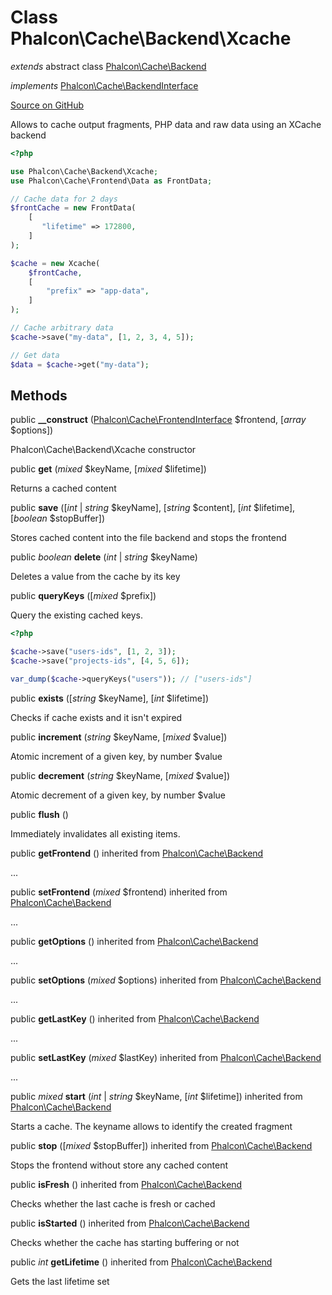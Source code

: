 # Class **Phalcon\\Cache\\Backend\\Xcache**

*extends* abstract class [Phalcon\Cache\Backend](/[[language]]/[[version]]/api/Phalcon_Cache_Backend)

*implements* [Phalcon\Cache\BackendInterface](/[[language]]/[[version]]/api/Phalcon_Cache_BackendInterface)

<a href="https://github.com/phalcon/cphalcon/blob/master/phalcon/cache/backend/xcache.zep" class="btn btn-default btn-sm">Source on GitHub</a>

Allows to cache output fragments, PHP data and raw data using an XCache backend

```php
<?php

use Phalcon\Cache\Backend\Xcache;
use Phalcon\Cache\Frontend\Data as FrontData;

// Cache data for 2 days
$frontCache = new FrontData(
    [
       "lifetime" => 172800,
    ]
);

$cache = new Xcache(
    $frontCache,
    [
        "prefix" => "app-data",
    ]
);

// Cache arbitrary data
$cache->save("my-data", [1, 2, 3, 4, 5]);

// Get data
$data = $cache->get("my-data");

```


## Methods
public  **__construct** ([Phalcon\Cache\FrontendInterface](/[[language]]/[[version]]/api/Phalcon_Cache_FrontendInterface) $frontend, [*array* $options])

Phalcon\\Cache\\Backend\\Xcache constructor



public  **get** (*mixed* $keyName, [*mixed* $lifetime])

Returns a cached content



public  **save** ([*int* | *string* $keyName], [*string* $content], [*int* $lifetime], [*boolean* $stopBuffer])

Stores cached content into the file backend and stops the frontend



public *boolean* **delete** (*int* | *string* $keyName)

Deletes a value from the cache by its key



public  **queryKeys** ([*mixed* $prefix])

Query the existing cached keys.

```php
<?php

$cache->save("users-ids", [1, 2, 3]);
$cache->save("projects-ids", [4, 5, 6]);

var_dump($cache->queryKeys("users")); // ["users-ids"]

```



public  **exists** ([*string* $keyName], [*int* $lifetime])

Checks if cache exists and it isn't expired



public  **increment** (*string* $keyName, [*mixed* $value])

Atomic increment of a given key, by number $value



public  **decrement** (*string* $keyName, [*mixed* $value])

Atomic decrement of a given key, by number $value



public  **flush** ()

Immediately invalidates all existing items.



public  **getFrontend** () inherited from [Phalcon\Cache\Backend](/[[language]]/[[version]]/api/Phalcon_Cache_Backend)

...


public  **setFrontend** (*mixed* $frontend) inherited from [Phalcon\Cache\Backend](/[[language]]/[[version]]/api/Phalcon_Cache_Backend)

...


public  **getOptions** () inherited from [Phalcon\Cache\Backend](/[[language]]/[[version]]/api/Phalcon_Cache_Backend)

...


public  **setOptions** (*mixed* $options) inherited from [Phalcon\Cache\Backend](/[[language]]/[[version]]/api/Phalcon_Cache_Backend)

...


public  **getLastKey** () inherited from [Phalcon\Cache\Backend](/[[language]]/[[version]]/api/Phalcon_Cache_Backend)

...


public  **setLastKey** (*mixed* $lastKey) inherited from [Phalcon\Cache\Backend](/[[language]]/[[version]]/api/Phalcon_Cache_Backend)

...


public *mixed* **start** (*int* | *string* $keyName, [*int* $lifetime]) inherited from [Phalcon\Cache\Backend](/[[language]]/[[version]]/api/Phalcon_Cache_Backend)

Starts a cache. The keyname allows to identify the created fragment



public  **stop** ([*mixed* $stopBuffer]) inherited from [Phalcon\Cache\Backend](/[[language]]/[[version]]/api/Phalcon_Cache_Backend)

Stops the frontend without store any cached content



public  **isFresh** () inherited from [Phalcon\Cache\Backend](/[[language]]/[[version]]/api/Phalcon_Cache_Backend)

Checks whether the last cache is fresh or cached



public  **isStarted** () inherited from [Phalcon\Cache\Backend](/[[language]]/[[version]]/api/Phalcon_Cache_Backend)

Checks whether the cache has starting buffering or not



public *int* **getLifetime** () inherited from [Phalcon\Cache\Backend](/[[language]]/[[version]]/api/Phalcon_Cache_Backend)

Gets the last lifetime set



